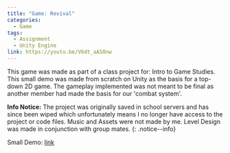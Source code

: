 ```yaml
---
title: "Game: Revival"
categories:
  - Game
tags:
  - Assignment
  - Unity Engine
link: https://youtu.be/V6dt_aASOnw
---
```


This game was made as part of a class project for: Intro to Game Studies. This small demo was made from scratch on Unity as the basis for a top-down 2D game. The gameplay implemented was not meant to be final as another member had made the basis for our 'combat system'. 

**Info Notice:**
The project was originally saved in school servers and has since been wiped which unfortunately means I no longer have access to the project or code files. Music and Assets were not made by me. Level Design was made in conjunction with group mates. 
{: .notice--info}

Small Demo: [link](#)
